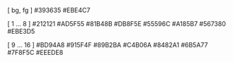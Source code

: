 [ bg, fg ]
#393635
#EBE4C7

[ 1 ... 8 ]
#212121
#AD5F55
#81B48B
#DB8F5E
#55596C
#A185B7
#567380
#EBE3D5

[ 9 ... 16 ]
#BD94A8
#915F4F
#89B2BA
#C4B06A
#8482A1
#6B5A77
#7F8F5C
#EEEDE8